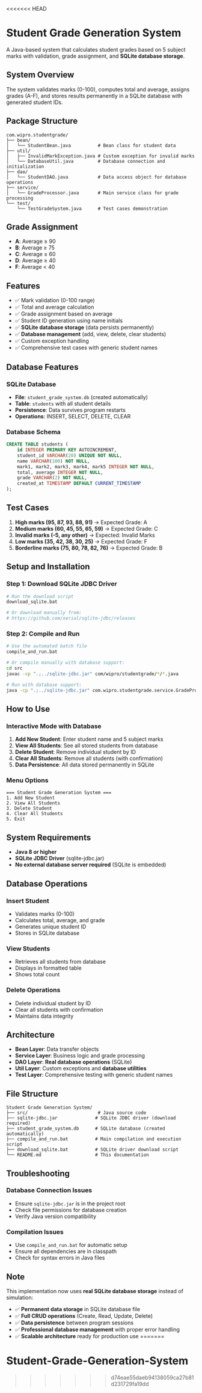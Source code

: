 <<<<<<< HEAD
# Student Grade Generation System

A Java-based system that calculates student grades based on 5 subject marks with validation, grade assignment, and **SQLite database storage**.

## System Overview

The system validates marks (0-100), computes total and average, assigns grades (A-F), and stores results permanently in a SQLite database with generated student IDs.

## Package Structure

```
com.wipro.studentgrade/
├── bean/
│   └── StudentBean.java          # Bean class for student data
├── util/
│   ├── InvalidMarkException.java # Custom exception for invalid marks
│   └── DatabaseUtil.java         # Database connection and initialization
├── dao/
│   └── StudentDAO.java           # Data access object for database operations
├── service/
│   └── GradeProcessor.java       # Main service class for grade processing
└── test/
    └── TestGradeSystem.java      # Test cases demonstration
```

## Grade Assignment

- **A**: Average ≥ 90
- **B**: Average ≥ 75
- **C**: Average ≥ 60
- **D**: Average ≥ 40
- **F**: Average < 40

## Features

- ✅ Mark validation (0-100 range)
- ✅ Total and average calculation
- ✅ Grade assignment based on average
- ✅ Student ID generation using name initials
- ✅ **SQLite database storage** (data persists permanently)
- ✅ **Database management** (add, view, delete, clear students)
- ✅ Custom exception handling
- ✅ Comprehensive test cases with generic student names

## Database Features

### **SQLite Database**
- **File**: `student_grade_system.db` (created automatically)
- **Table**: `students` with all student details
- **Persistence**: Data survives program restarts
- **Operations**: INSERT, SELECT, DELETE, CLEAR

### **Database Schema**
```sql
CREATE TABLE students (
    id INTEGER PRIMARY KEY AUTOINCREMENT,
    student_id VARCHAR(20) UNIQUE NOT NULL,
    name VARCHAR(100) NOT NULL,
    mark1, mark2, mark3, mark4, mark5 INTEGER NOT NULL,
    total, average INTEGER NOT NULL,
    grade VARCHAR(2) NOT NULL,
    created_at TIMESTAMP DEFAULT CURRENT_TIMESTAMP
);
```

## Test Cases

1. **High marks (95, 87, 93, 88, 91)** → Expected Grade: A
2. **Medium marks (60, 45, 55, 65, 59)** → Expected Grade: C
3. **Invalid marks (-5, any other)** → Expected: Invalid Marks
4. **Low marks (35, 42, 38, 30, 25)** → Expected Grade: F
5. **Borderline marks (75, 80, 78, 82, 76)** → Expected Grade: B

## Setup and Installation

### **Step 1: Download SQLite JDBC Driver**
```bash
# Run the download script
download_sqlite.bat

# Or download manually from:
# https://github.com/xerial/sqlite-jdbc/releases
```

### **Step 2: Compile and Run**
```bash
# Use the automated batch file
compile_and_run.bat

# Or compile manually with database support:
cd src
javac -cp ".;../sqlite-jdbc.jar" com/wipro/studentgrade/*/*.java

# Run with database support:
java -cp ".;../sqlite-jdbc.jar" com.wipro.studentgrade.service.GradeProcessor
```

## How to Use

### **Interactive Mode with Database**
1. **Add New Student**: Enter student name and 5 subject marks
2. **View All Students**: See all stored students from database
3. **Delete Student**: Remove individual student by ID
4. **Clear All Students**: Remove all students (with confirmation)
5. **Data Persistence**: All data stored permanently in SQLite

### **Menu Options**
```
=== Student Grade Generation System ===
1. Add New Student
2. View All Students
3. Delete Student
4. Clear All Students
5. Exit
```

## System Requirements

- **Java 8 or higher**
- **SQLite JDBC Driver** (sqlite-jdbc.jar)
- **No external database server required** (SQLite is embedded)

## Database Operations

### **Insert Student**
- Validates marks (0-100)
- Calculates total, average, and grade
- Generates unique student ID
- Stores in SQLite database

### **View Students**
- Retrieves all students from database
- Displays in formatted table
- Shows total count

### **Delete Operations**
- Delete individual student by ID
- Clear all students with confirmation
- Maintains data integrity

## Architecture

- **Bean Layer**: Data transfer objects
- **Service Layer**: Business logic and grade processing
- **DAO Layer**: **Real database operations** (SQLite)
- **Util Layer**: Custom exceptions and **database utilities**
- **Test Layer**: Comprehensive testing with generic student names

## File Structure

```
Student Grade Generation System/
├── src/                          # Java source code
├── sqlite-jdbc.jar              # SQLite JDBC driver (download required)
├── student_grade_system.db      # SQLite database (created automatically)
├── compile_and_run.bat          # Main compilation and execution script
├── download_sqlite.bat          # SQLite driver download script
└── README.md                    # This documentation
```

## Troubleshooting

### **Database Connection Issues**
- Ensure `sqlite-jdbc.jar` is in the project root
- Check file permissions for database creation
- Verify Java version compatibility

### **Compilation Issues**
- Use `compile_and_run.bat` for automatic setup
- Ensure all dependencies are in classpath
- Check for syntax errors in Java files

## Note

This implementation now uses **real SQLite database storage** instead of simulation:
- ✅ **Permanent data storage** in SQLite database file
- ✅ **Full CRUD operations** (Create, Read, Update, Delete)
- ✅ **Data persistence** between program sessions
- ✅ **Professional database management** with proper error handling
- ✅ **Scalable architecture** ready for production use
=======
# Student-Grade-Generation-System
>>>>>>> d74eae55daeb94138059ca27b81d231729fa19dd
